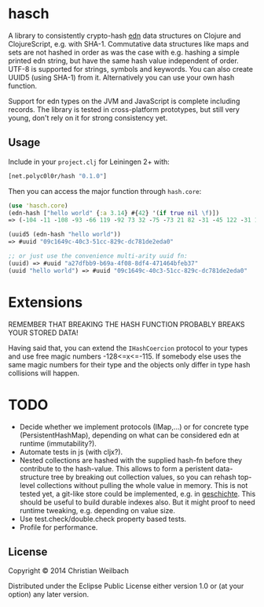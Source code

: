 # hasch

A library to consistently crypto-hash [edn](https://github.com/edn-format/edn) data structures on Clojure and ClojureScript, e.g. with SHA-1. Commutative data structures like maps and sets are not hashed in order as was the case with e.g. hashing a simple printed edn string, but have the same hash value independent of order. UTF-8 is supported for strings, symbols and keywords.
You can also create UUID5 (using SHA-1) from it. Alternatively you can use your own hash function.

Support for edn types on the JVM and JavaScript is complete including records. The library is tested in cross-platform prototypes, but still very young, don't rely on it for strong consistency yet.

## Usage

Include in your `project.clj` for Leiningen 2+ with:

~~~clojure
[net.polyc0l0r/hash "0.1.0"]
~~~

Then you can access the major function through `hash.core`:

~~~clojure
(use 'hasch.core)
(edn-hash ["hello world" {:a 3.14} #{42} '(if true nil \f)])
=> (-104 -11 -108 -93 -66 119 -92 73 32 -75 -73 21 82 -31 -45 122 -31 115 27 -23)

(uuid5 (edn-hash "hello world"))
=> #uuid "09c1649c-40c3-51cc-829c-dc781de2eda0"

;; or just use the convenience multi-arity uuid fn:
(uuid) => #uuid "a27dfbb9-b69a-4f08-8df4-471464bfeb37"
(uuid "hello world") => #uuid "09c1649c-40c3-51cc-829c-dc781de2eda0"
~~~

# Extensions

REMEMBER THAT BREAKING THE HASH FUNCTION PROBABLY BREAKS YOUR STORED DATA!

Having said that, you can extend the `IHashCoercion` protocol to your types and use free magic numbers -128<=x<=-115. If somebody else uses the same magic numbers for their type and the objects only differ in type hash collisions will happen.



# TODO
- Decide whether we implement protocols (IMap,...) or for concrete type (PersistentHashMap), depending on what can be considered edn at runtime (immutability?).
- Automate tests in js (with cljx?).
- Nested collections are hashed with the supplied hash-fn before they contribute to the hash-value. This allows to form a peristent data-structure tree by breaking out collection values, so you can rehash top-level collections without pulling the whole value in memory. This is not tested yet, a git-like store could be implemented, e.g. in [geschichte](https://github.com/ghubber/konserve). This should be useful to build durable indexes also. But it might proof to need runtime tweaking, e.g. depending on value size.
- Use test.check/double.check property based tests.
- Profile for performance.
## License

Copyright © 2014 Christian Weilbach

Distributed under the Eclipse Public License either version 1.0 or (at
your option) any later version.
